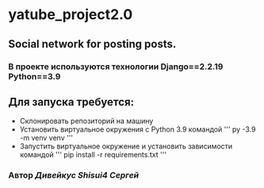 # yatube_project2.0
## Social network for posting posts.
### В проекте используются технологии Django==2.2.19 Python==3.9


## Для запуска требуется:
- Склонировать репозиторий на машину
- Установить виртуальное окружения с Python 3.9 командой
'''
py -3.9 -m venv venv
''' 
- Запустить виртуальное окружение и установить зависимости командой
'''
pip install -r requirements.txt
''' 
 


### Автор _Дивейкус Shisui4 Сергей_
